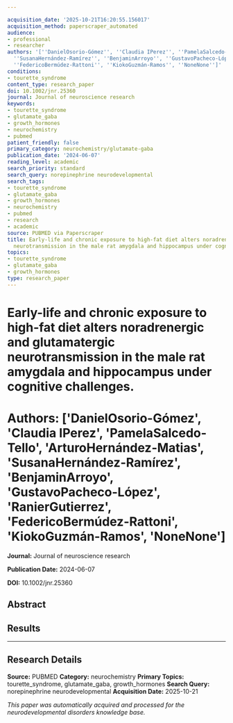 ```yaml
---

acquisition_date: '2025-10-21T16:20:55.156017'
acquisition_method: paperscraper_automated
audience:
- professional
- researcher
authors: '[''DanielOsorio-Gómez'', ''Claudia IPerez'', ''PamelaSalcedo-Tello'', ''ArturoHernández-Matias'',
  ''SusanaHernández-Ramírez'', ''BenjaminArroyo'', ''GustavoPacheco-López'', ''RanierGutierrez'',
  ''FedericoBermúdez-Rattoni'', ''KiokoGuzmán-Ramos'', ''NoneNone'']'
conditions:
- tourette_syndrome
content_type: research_paper
doi: 10.1002/jnr.25360
journal: Journal of neuroscience research
keywords:
- tourette_syndrome
- glutamate_gaba
- growth_hormones
- neurochemistry
- pubmed
patient_friendly: false
primary_category: neurochemistry/glutamate-gaba
publication_date: '2024-06-07'
reading_level: academic
search_priority: standard
search_query: norepinephrine neurodevelopmental
search_tags:
- tourette_syndrome
- glutamate_gaba
- growth_hormones
- neurochemistry
- pubmed
- research
- academic
source: PUBMED via Paperscraper
title: Early-life and chronic exposure to high-fat diet alters noradrenergic and glutamatergic
  neurotransmission in the male rat amygdala and hippocampus under cognitive challenges.
topics:
- tourette_syndrome
- glutamate_gaba
- growth_hormones
type: research_paper
---
```




# Early-life and chronic exposure to high-fat diet alters noradrenergic and glutamatergic neurotransmission in the male rat amygdala and hippocampus under cognitive challenges.

# **Authors:** ['DanielOsorio-Gómez', 'Claudia IPerez', 'PamelaSalcedo-Tello', 'ArturoHernández-Matias', 'SusanaHernández-Ramírez', 'BenjaminArroyo', 'GustavoPacheco-López', 'RanierGutierrez', 'FedericoBermúdez-Rattoni', 'KiokoGuzmán-Ramos', 'NoneNone']

**Journal:** Journal of neuroscience research

**Publication Date:** 2024-06-07

**DOI:** 10.1002/jnr.25360

## Abstract

## Results

---

## Research Details

**Source:** PUBMED
**Category:** neurochemistry
**Primary Topics:** tourette_syndrome, glutamate_gaba, growth_hormones
**Search Query:** norepinephrine neurodevelopmental
**Acquisition Date:** 2025-10-21

*This paper was automatically acquired and processed for the neurodevelopmental disorders knowledge base.*
